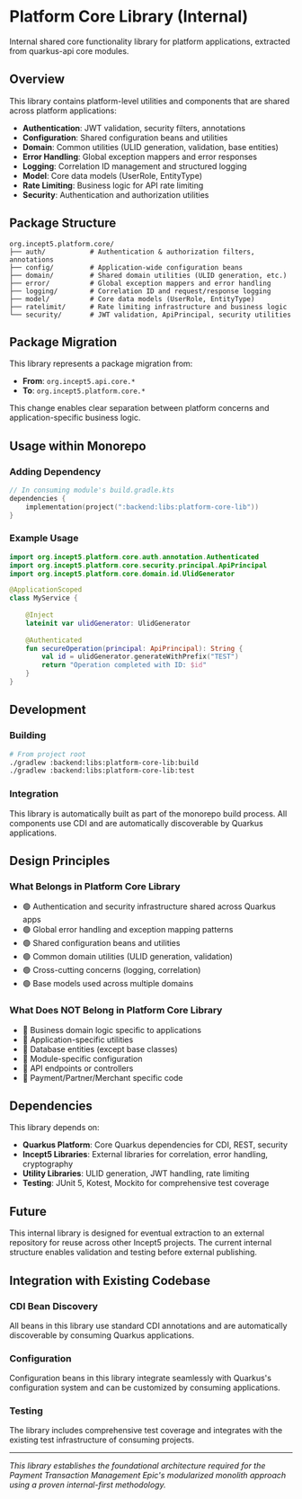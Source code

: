 
# Platform Core Library (Internal)

Internal shared core functionality library for platform applications, extracted from quarkus-api core modules.

## Overview

This library contains platform-level utilities and components that are shared across platform applications:

- **Authentication**: JWT validation, security filters, annotations
- **Configuration**: Shared configuration beans and utilities
- **Domain**: Common utilities (ULID generation, validation, base entities)
- **Error Handling**: Global exception mappers and error responses
- **Logging**: Correlation ID management and structured logging
- **Model**: Core data models (UserRole, EntityType)
- **Rate Limiting**: Business logic for API rate limiting
- **Security**: Authentication and authorization utilities

## Package Structure

```
org.incept5.platform.core/
├── auth/           # Authentication & authorization filters, annotations
├── config/         # Application-wide configuration beans
├── domain/         # Shared domain utilities (ULID generation, etc.)
├── error/          # Global exception mappers and error handling
├── logging/        # Correlation ID and request/response logging
├── model/          # Core data models (UserRole, EntityType)
├── ratelimit/      # Rate limiting infrastructure and business logic
└── security/       # JWT validation, ApiPrincipal, security utilities
```

## Package Migration

This library represents a package migration from:
- **From**: `org.incept5.api.core.*`
- **To**: `org.incept5.platform.core.*`

This change enables clear separation between platform concerns and application-specific business logic.

## Usage within Monorepo

### Adding Dependency

```kotlin
// In consuming module's build.gradle.kts
dependencies {
    implementation(project(":backend:libs:platform-core-lib"))
}
```

### Example Usage

```kotlin
import org.incept5.platform.core.auth.annotation.Authenticated
import org.incept5.platform.core.security.principal.ApiPrincipal
import org.incept5.platform.core.domain.id.UlidGenerator

@ApplicationScoped
class MyService {
    
    @Inject
    lateinit var ulidGenerator: UlidGenerator
    
    @Authenticated
    fun secureOperation(principal: ApiPrincipal): String {
        val id = ulidGenerator.generateWithPrefix("TEST")
        return "Operation completed with ID: $id"
    }
}
```

## Development

### Building

```bash
# From project root
./gradlew :backend:libs:platform-core-lib:build
./gradlew :backend:libs:platform-core-lib:test
```

### Integration

This library is automatically built as part of the monorepo build process.
All components use CDI and are automatically discoverable by Quarkus applications.

## Design Principles

### What Belongs in Platform Core Library
- 🟢 Authentication and security infrastructure shared across Quarkus apps
- 🟢 Global error handling and exception mapping patterns
- 🟢 Shared configuration beans and utilities
- 🟢 Common domain utilities (ULID generation, validation)
- 🟢 Cross-cutting concerns (logging, correlation)
- 🟢 Base models used across multiple domains

### What Does NOT Belong in Platform Core Library
- 🔴 Business domain logic specific to applications
- 🔴 Application-specific utilities
- 🔴 Database entities (except base classes)
- 🔴 Module-specific configuration
- 🔴 API endpoints or controllers
- 🔴 Payment/Partner/Merchant specific code

## Dependencies

This library depends on:
- **Quarkus Platform**: Core Quarkus dependencies for CDI, REST, security
- **Incept5 Libraries**: External libraries for correlation, error handling, cryptography
- **Utility Libraries**: ULID generation, JWT handling, rate limiting
- **Testing**: JUnit 5, Kotest, Mockito for comprehensive test coverage

## Future

This internal library is designed for eventual extraction to an external repository
for reuse across other Incept5 projects. The current internal structure enables
validation and testing before external publishing.

## Integration with Existing Codebase

### CDI Bean Discovery
All beans in this library use standard CDI annotations and are automatically
discoverable by consuming Quarkus applications.

### Configuration
Configuration beans in this library integrate seamlessly with Quarkus's
configuration system and can be customized by consuming applications.

### Testing
The library includes comprehensive test coverage and integrates with the
existing test infrastructure of consuming projects.

---

*This library establishes the foundational architecture required for the Payment Transaction Management Epic's modularized monolith approach using a proven internal-first methodology.*
